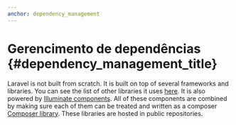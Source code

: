```yaml
---
anchor: dependency_management
---
```


# Gerencimento de dependências {#dependency_management_title}

Laravel is not built from scratch. It is built on top of several frameworks and libraries. You can see the list of other libraries it uses [here][dependencies-laravel]. It is also powered by [Illuminate components][illuminate]. All of these components are combined by making sure each of them can be treated and written as a composer [Composer library][comp-lib]. These libraries are hosted in public repositories.

[dependencies-laravel]:https://github.com/laravel/framework/blob/5.4/composer.json#L22-L43
[illuminate]:https://github.com/illuminate
[comp-lib]:https://getcomposer.org/doc/02-libraries.md